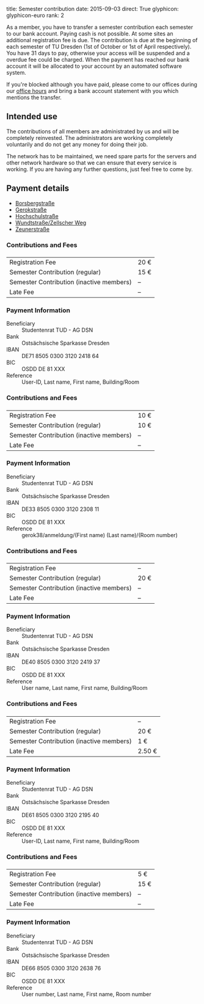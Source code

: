 title: Semester contribution
date: 2015-09-03
direct: True
glyphicon: glyphicon-euro
rank: 2

As a member, you have to transfer a semester contribution each semester to our bank account.
Paying cash is not possible.
At some sites an additional registration fee is due.
The contribution is due at the beginning of each semester of TU Dresden (1st of October or 1st of April respectively). You have 31 days to pay, otherwise your access will be suspended and a overdue fee could be charged.
When the payment has reached our bank account it will be allocated to your account by an automated software system.

If you're blocked although you have paid, please come to our offices during our [office hours](/contact) and bring a bank account statement with you which mentions the transfer.

## Intended use

The contributions of all members are administrated by us and will be completely reinvested. The administrators are working completely voluntarily and do not get any money for doing their job.

The network has to be maintained, we need spare parts for the servers and other network hardware so that we can ensure that every service is working. If you are having any further questions, just feel free to come by.

## Payment details

<div>
  <ul class="nav nav-tabs" role="tablist">
    <li role="presentation"><a href="#borsbergstrasse"
    aria-controls="borsbergstrasse" role="tab" data-toggle="tab">Borsbergstraße</a>
    </li>
    <li role="presentation"><a href="#gerokstrasse"
    aria-controls="gerokstrasse" role="tab" data-toggle="tab">Gerokstraße</a>
    </li>
    <li role="presentation"><a href="#hochschulstrasse"
    aria-controls="hochschulstrasse" role="tab" data-toggle="tab">Hochschulstraße</a>
    </li>
    <li role="presentation"><a href="#wundtstrasse"
    aria-controls="wundtstrasse" role="tab" data-toggle="tab">Wundtstraße/Zellscher Weg</a>
    </li>
    <li role="presentation"><a href="#zeunerstrasse"
    aria-controls="zeunerstrasse" role="tab" data-toggle="tab">Zeunerstraße</a>
    </li>
  </ul>
  <div class="tab-content">
    <div class="tab-pane row" role="tabpanel" id="borsbergstrasse">
      <div class="col-sm-6">
        <h3>Contributions and Fees</h3>
        <table class="table">
          <thead>
            <tr>
              <td></td>
              <td></td>
            </tr>
          </thead>
          <tbody>
            <tr>
              <td>Registration Fee</td>
              <td>20 €</td>
            </tr>
            <tr>
              <td>Semester Contribution (regular)</td>
              <td>15 €</td>
            </tr>
            <tr>
              <td>Semester Contribution (inactive members)</td>
              <td>–</td>
            </tr>
            <tr>
              <td>Late Fee</td>
              <td>–</td>
            </tr>
          </tbody>
        </table>
      </div>
      <div class="col-sm-6">
        <h3>Payment Information</h3>
        <dl>
          <dt>Beneficiary</dt>
          <dd>Studentenrat TUD - AG DSN</dd>
          <dt>Bank</dt>
          <dd>Ostsächsische Sparkasse Dresden</dd>
          <dt>IBAN</dt>
          <dd>DE71 8505 0300 3120 2418 64</dd>
          <dt>BIC</dt>
          <dd>OSDD DE 81 XXX</dd>
          <dt>Reference</dt>
          <dd>User-ID, Last name, First name, Building/Room</dd>
        </dl>
      </div>
    </div>
    <div class="tab-pane row" role="tabpanel" id="gerokstrasse">
      <div class="col-sm-6">
        <h3>Contributions and Fees</h3>
        <table class="table">
          <thead>
            <tr>
              <td></td>
              <td></td>
            </tr>
          </thead>
          <tbody>
            <tr>
              <td>Registration Fee</td>
              <td>10 €</td>
            </tr>
            <tr>
              <td>Semester Contribution (regular)</td>
              <td>10 €</td>
            </tr>
            <tr>
              <td>Semester Contribution (inactive members)</td>
              <td>–</td>
            </tr>
            <tr>
              <td>Late Fee</td>
              <td>–</td>
            </tr>
          </tbody>
        </table>
      </div>
      <div class="col-sm-6">
        <h3>Payment Information</h3>
        <dl>
          <dt>Beneficiary</dt>
          <dd>Studentenrat TUD - AG DSN</dd>
          <dt>Bank</dt>
          <dd>Ostsächsische Sparkasse Dresden</dd>
          <dt>IBAN</dt>
          <dd>DE33 8505 0300 3120 2308 11</dd>
          <dt>BIC</dt>
          <dd>OSDD DE 81 XXX</dd>
          <dt>Reference</dt>
          <dd>gerok38/anmeldung/(First name) (Last name)/(Room number)</dd>
        </dl>
      </div>
    </div>
    <div class="tab-pane row" role="tabpanel" id="hochschulstrasse">
      <div class="col-sm-6">
        <h3>Contributions and Fees</h3>
        <table class="table">
          <thead>
            <tr>
              <td></td>
              <td></td>
            </tr>
          </thead>
          <tbody>
            <tr>
              <td>Registration Fee</td>
              <td>–</td>
            </tr>
            <tr>
              <td>Semester Contribution (regular)</td>
              <td>20 €</td>
            </tr>
            <tr>
              <td>Semester Contribution (inactive members)</td>
              <td>–</td>
            </tr>
            <tr>
              <td>Late Fee</td>
              <td>–</td>
            </tr>
          </tbody>
        </table>
      </div>
      <div class="col-sm-6">
        <h3>Payment Information</h3>
        <dl>
          <dt>Beneficiary</dt>
          <dd>Studentenrat TUD - AG DSN</dd>
          <dt>Bank</dt>
          <dd>Ostsächsische Sparkasse Dresden</dd>
          <dt>IBAN</dt>
          <dd>DE40 8505 0300 3120 2419 37</dd>
          <dt>BIC</dt>
          <dd>OSDD DE 81 XXX</dd>
          <dt>Reference</dt>
          <dd>User name,  Last name, First name, Building/Room</dd>
        </dl>
      </div>
    </div>
    <div class="tab-pane row" role="tabpanel" id="wundtstrasse">
      <div class="col-sm-6">
        <h3>Contributions and Fees</h3>
        <table class="table">
          <thead>
            <tr>
              <td></td>
              <td></td>
            </tr>
          </thead>
          <tbody>
            <tr>
              <td>Registration Fee</td>
              <td>–</td>
            </tr>
            <tr>
              <td>Semester Contribution (regular)</td>
              <td>20 €</td>
            </tr>
            <tr>
              <td>Semester Contribution (inactive members)</td>
              <td>1 €</td>
            </tr>
            <tr>
              <td>Late Fee</td>
              <td>2.50 €</td>
            </tr>
          </tbody>
        </table>
      </div>
      <div class="col-sm-6">
        <h3>Payment Information</h3>
        <dl>
          <dt>Beneficiary</dt>
          <dd>Studentenrat TUD - AG DSN</dd>
          <dt>Bank</dt>
          <dd>Ostsächsische Sparkasse Dresden</dd>
          <dt>IBAN</dt>
          <dd>DE61 8505 0300 3120 2195 40</dd>
          <dt>BIC</dt>
          <dd>OSDD DE 81 XXX</dd>
          <dt>Reference</dt>
          <dd>User-ID, Last name, First name, Building/Room</dd>
        </dl>
      </div>
    </div>
    <div class="tab-pane row" role="tabpanel" id="zeunerstrasse">
      <div class="col-sm-6">
        <h3>Contributions and Fees</h3>
        <table class="table">
          <thead>
            <tr>
              <td></td>
              <td></td>
            </tr>
          </thead>
          <tbody>
            <tr>
              <td>Registration Fee</td>
              <td>5 €</td>
            </tr>
            <tr>
              <td>Semester Contribution (regular)</td>
              <td>15 €</td>
            </tr>
            <tr>
              <td>Semester Contribution (inactive members)</td>
              <td>–</td>
            </tr>
            <tr>
              <td>Late Fee</td>
              <td>–</td>
            </tr>
          </tbody>
        </table>
      </div>
      <div class="col-sm-6">
        <h3>Payment Information</h3>
        <dl>
          <dt>Beneficiary</dt>
          <dd>Studentenrat TUD - AG DSN</dd>
          <dt>Bank</dt>
          <dd>Ostsächsische Sparkasse Dresden</dd>
          <dt>IBAN</dt>
          <dd>DE66 8505 0300 3120 2638 76</dd>
          <dt>BIC</dt>
          <dd>OSDD DE 81 XXX</dd>
          <dt>Reference</dt>
          <dd>User number, Last name, First name, Room number</dd>
        </dl>
      </div>
    </div>
  </div>
</div>
